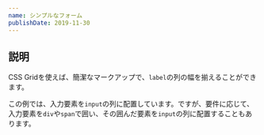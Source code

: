 ```yaml
---
name: シンプルなフォーム
publishDate: 2019-11-30
---
```


## 説明

CSS Gridを使えば、簡潔なマークアップで、`label`の列の幅を揃えることができます。

この例では、入力要素を`input`の列に配置しています。ですが、要件に応じて、入力要素を`div`や`span`で囲い、その囲んだ要素を`input`の列に配置することもあります。